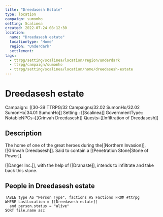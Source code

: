 ```yaml
---
title: "Dreedasesh Estate"
type: location
campaign: sumonho
setting: Scalinea
created: 2022-07-24 08:12:30
location:
  name: "Dreedasesh estate"
  locationtype: "Home"
  region: "Underdark"
  settlement: 
tags:
  - ttrpg/setting/scalinea/location/region/underdark
  - ttrpg/campaign/sumonho
  - ttrpg/setting/scalinea/location/home/dreedasesh-estate
---
```

# Dreedasesh estate

Campaign:: [[30-39 TTRPG/32 Campaigns/32.02 SumonHo/32.02 SumonHo|34.01 SumonHo]]
Setting:: [[Scalinea]]
GovernmentType::
NotableNPCs::[[Grinvah Dreedasesh]]
Quests::[[Infiltration of Dreedasesh]]

## Description

The home of one of the great heroes during the[[Northern Invasion]], [[Grinvah Dreedasesh]]. Said to contain a [[Penetration Stone|Stone of Power]].

[[Danger Inc.]], with the help of [[Dranaste]], intends to infiltrate and take back this stone.


## People in Dreedasesh estate

```dataview
TABLE type AS "Person Type", factions AS Factions FROM #ttrpg 
WHERE LastLocation = [[Dreedasesh estate]]
  and person.status = "alive"
SORT file.name asc
```



